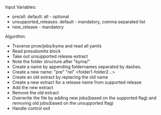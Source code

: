 Input Variables:
- pre/all: default: all - optional
- unsupported_releases: default - mandatory, comma separated list
- new_release - mandatory



Algorithm:
- Traverse prow/jobs/kyma and read all yamls
- Read presubsmits block
- Take out unsupported release extract
- Note the folder structure after "kyma/"
- Create a name by appending foldernames separated by dashes.
- Create a new name: "pre" "rel" <supported-release-without-dot> <kyma> <folder1-folder2...> 
- Create an old extract by replacing the old name 
- Create a new extract for a release name from supported release
- Add the new extract
- Remove the old extract
- Overwrite the file by adding new jobs(based on the supported flag) and removing old jobs(based on the unsupported flag)
- Handle control exit